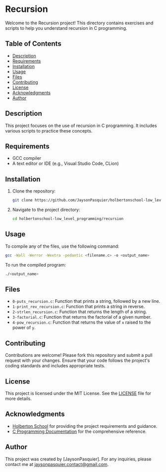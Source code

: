 # Recursion

Welcome to the Recursion project! This directory contains exercises and scripts to help you understand recursion in C programming.

## Table of Contents
- [Description](#description)
- [Requirements](#requirements)
- [Installation](#installation)
- [Usage](#usage)
- [Files](#files)
- [Contributing](#contributing)
- [License](#license)
- [Acknowledgments](#acknowledgments)
- [Author](#author)

## Description
This project focuses on the use of recursion in C programming. It includes various scripts to practice these concepts.

## Requirements
- GCC compiler
- A text editor or IDE (e.g., Visual Studio Code, CLion)

## Installation
1. Clone the repository:
    ```bash
    git clone https://github.com/JaysonPasquier/holbertonschool-low_level_programming.git
    ```
2. Navigate to the project directory:
    ```bash
    cd holbertonschool-low_level_programming/recursion
    ```

## Usage
To compile any of the files, use the following command:
```sh
gcc -Wall -Werror -Wextra -pedantic <filename.c> -o <output_name>
```
To run the compiled program:
```sh
./<output_name>
```

## Files
- `0-puts_recursion.c`: Function that prints a string, followed by a new line.
- `1-print_rev_recursion.c`: Function that prints a string in reverse.
- `2-strlen_recursion.c`: Function that returns the length of a string.
- `3-factorial.c`: Function that returns the factorial of a given number.
- `4-pow_recursion.c`: Function that returns the value of `x` raised to the power of `y`.

## Contributing
Contributions are welcome! Please fork this repository and submit a pull request with your changes. Ensure that your code follows the project's coding standards and includes appropriate tests.

## License
This project is licensed under the MIT License. See the [LICENSE](../LICENSE) file for more details.

## Acknowledgments
- [Holberton School](https://www.holbertonschool.com/) for providing the project requirements and guidance.
- [C Programming Documentation](https://en.cppreference.com/w/c) for the comprehensive reference.

## Author
This project was created by [JaysonPasquier].
For any inquiries, please contact me at jaysonpasquier.contact@gmail.com.
